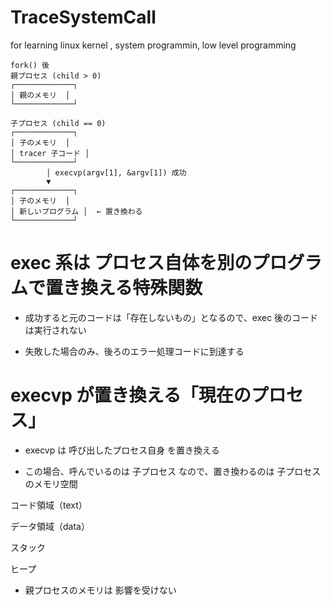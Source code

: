 # TraceSystemCall
for learning linux kernel ,   system programmin, low level programming

```
fork() 後
親プロセス (child > 0)
┌─────────────┐
│ 親のメモリ  │
└─────────────┘

子プロセス (child == 0)
┌─────────────┐
│ 子のメモリ  │
│ tracer 子コード │
└─────────────┘
        │ execvp(argv[1], &argv[1]) 成功
        ▼
┌─────────────┐
│ 子のメモリ  │
│ 新しいプログラム │  ← 置き換わる
└─────────────┘

```

# exec 系は プロセス自体を別のプログラムで置き換える特殊関数

- 成功すると元のコードは「存在しないもの」となるので、exec 後のコードは実行されない

- 失敗した場合のみ、後ろのエラー処理コードに到達する


# execvp が置き換える「現在のプロセス」

- execvp は 呼び出したプロセス自身 を置き換える
  

- この場合、呼んでいるのは 子プロセス なので、置き換わるのは 子プロセスのメモリ空間

コード領域（text）

データ領域（data）

スタック

ヒープ


- 親プロセスのメモリは 影響を受けない

